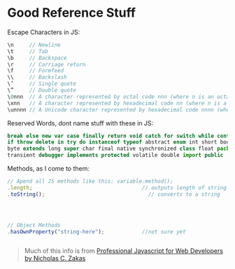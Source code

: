 Good Reference Stuff
========

Escape Characters in JS:
```javascript
\n     // Newline
\t     // Tab
\b     // Backspace
\r     // Carriage return
\f     // Formfeed
\\     // Backslash
\’     // Single quote
\”     // Double quote
\0nnn  // A character represented by octal code nnn (where n is an octal digit 0-7)
\xnn   // A character represented by hexadecimal code nn (where n is a hexadecimal digit 0-F)
\unnnn // A Unicode character represented by hexadecimal code nnnn (where n is a hexadecimal digit 0-F)
```

Reserved Words, dont name stuff with these in JS:
```javascript
break else new var case finally return void catch for switch while continue function this with default
if throw delete in try do instanceof typeof abstract enum int short boolean export interface static
byte extends long super char final native synchronized class float package throws const goto private
transient debugger implements protected volatile double import public
```

Methods, as I come to them:
```javascript
// Apend all JS methods like this: variable.method();
.length;                                   // outputs length of string
.toString();	                             // converts to a string




// Object Methods
.hasOwnProperty("string-here");            //not sure yet



```



> Much of this info is from [Professional Javascript for Web Developers by Nicholas C. Zakas](http://m.friendfeed-media.com/95a8434720c64a63e96ff8c4364fb595d9e98c36)

